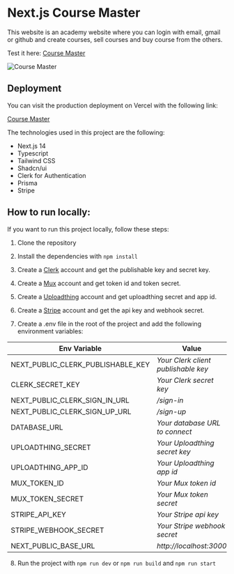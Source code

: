 # Next.js Course Master

This website is an academy website where you can login with email, gmail or github and create courses, sell courses and buy course from the others.

Test it here: [Course Master](coursemaster-thuannguyen11s-projects.vercel.app)

![Course Master](https://github.com/user-attachments/assets/6e755213-40c2-4956-a7fc-fd563f0ca141)

## Deployment

You can visit the production deployment on Vercel with the following link:

[Course Master](coursemaster-thuannguyen11s-projects.vercel.app)

The technologies used in this project are the following:
- Next.js 14
- Typescript
- Tailwind CSS
- Shadcn/ui
- Clerk for Authentication
- Prisma
- Stripe

## How to run locally:

If you want to run this project locally, follow these steps:

1. Clone the repository

2. Install the dependencies with `npm install`

3. Create a [Clerk](https://clerk.com/) account and get the publishable key and secret key.

4. Create a [Mux](https://dashboard.mux.com/login) account and get token id and token secret.

5. Create a [Uploadthing](https://uploadthing.com/) account and get uploadthing secret and app id.

6. Create a [Stripe](https://stripe.com/) account and get the api key and webhook secret.

7. Create a .env file in the root of the project and add the following environment variables:

| Env Variable | Value |
|------------------|--------------|
| NEXT_PUBLIC_CLERK_PUBLISHABLE_KEY | *Your Clerk client publishable key* |
| CLERK_SECRET_KEY | *Your Clerk secret key* |
| NEXT_PUBLIC_CLERK_SIGN_IN_URL | */sign-in* |
| NEXT_PUBLIC_CLERK_SIGN_UP_URL | */sign-up* |
| DATABASE_URL | *Your database URL to connect* |
| UPLOADTHING_SECRET | *Your Uploadthing secret key* |
| UPLOADTHING_APP_ID | *Your Uploadthing app id* |
| MUX_TOKEN_ID | *Your Mux token id* |
| MUX_TOKEN_SECRET | *Your Mux token secret* |
| STRIPE_API_KEY | *Your Stripe api key* |
| STRIPE_WEBHOOK_SECRET | *Your Stripe webhook secret* |
| NEXT_PUBLIC_BASE_URL | *http://localhost:3000* |

8. Run the project with `npm run dev` or `npm run build` and `npm run start`
